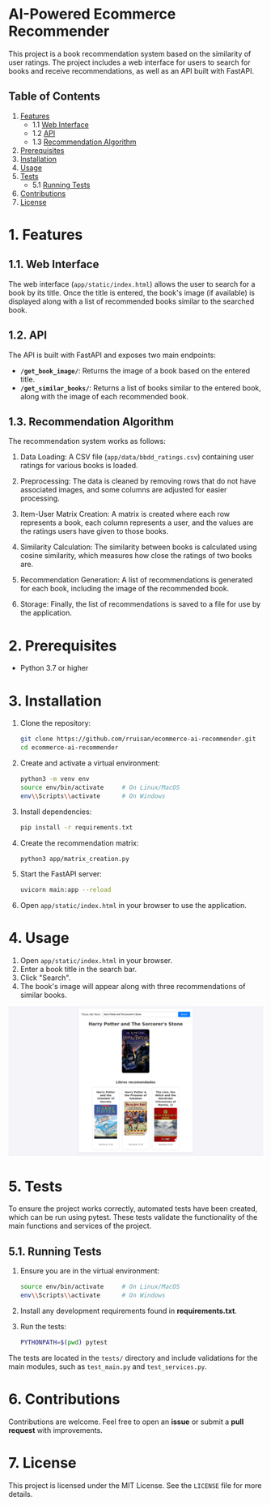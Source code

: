 # AI-Powered Ecommerce Recommender

This project is a book recommendation system based on the similarity of user ratings. The project includes a web interface for users to search for books and receive recommendations, as well as an API built with FastAPI.

## Table of Contents

1. [Features](#1-features)
   - 1.1 [Web Interface](#11-web-interface)
   - 1.2 [API](#12-api)
   - 1.3 [Recommendation Algorithm](#13-recommendation-algorithm)
2. [Prerequisites](#2-prerequisites)
3. [Installation](#3-installation)
4. [Usage](#4-usage)
5. [Tests](#5-tests)
   - 5.1 [Running Tests](#51-running-tests)
6. [Contributions](#6-contributions)
7. [License](#7-license)


# 1. Features

## 1.1. Web Interface

The web interface (`app/static/index.html`) allows the user to search for a book by its title. Once the title is entered, the book's image (if available) is displayed along with a list of recommended books similar to the searched book.

## 1.2. API

The API is built with FastAPI and exposes two main endpoints:

- **`/get_book_image/`**: Returns the image of a book based on the entered title.
- **`/get_similar_books/`**: Returns a list of books similar to the entered book, along with the image of each recommended book.

## 1.3. Recommendation Algorithm

The recommendation system works as follows:

1. Data Loading: A CSV file (`app/data/bbdd_ratings.csv`) containing user ratings for various books is loaded.

2. Preprocessing: The data is cleaned by removing rows that do not have associated images, and some columns are adjusted for easier processing.

3. Item-User Matrix Creation: A matrix is created where each row represents a book, each column represents a user, and the values are the ratings users have given to those books.

4. Similarity Calculation: The similarity between books is calculated using cosine similarity, which measures how close the ratings of two books are.

5. Recommendation Generation: A list of recommendations is generated for each book, including the image of the recommended book.

6. Storage: Finally, the list of recommendations is saved to a file for use by the application.

# 2. Prerequisites

- Python 3.7 or higher

# 3. Installation

1. Clone the repository:

    ```bash
    git clone https://github.com/rruisan/ecommerce-ai-recommender.git
    cd ecommerce-ai-recommender
    ```

2. Create and activate a virtual environment:

    ```bash
    python3 -m venv env
    source env/bin/activate     # On Linux/MacOS
    env\\Scripts\\activate      # On Windows
    ```

3. Install dependencies:

    ```bash
    pip install -r requirements.txt
    ```

4. Create the recommendation matrix:

    ```bash
    python3 app/matrix_creation.py
    ```

5. Start the FastAPI server:

    ```bash
    uvicorn main:app --reload
    ```

6. Open `app/static/index.html` in your browser to use the application.

# 4. Usage

1. Open `app/static/index.html` in your browser.
2. Enter a book title in the search bar.
3. Click "Search".
4. The book's image will appear along with three recommendations of similar books.

![App Usage](app/static/assets/screenshot.png)

# 5. Tests

To ensure the project works correctly, automated tests have been created, which can be run using pytest. These tests validate the functionality of the main functions and services of the project.

## 5.1. Running Tests

1. Ensure you are in the virtual environment:

    ```bash
    source env/bin/activate     # On Linux/MacOS
    env\\Scripts\\activate      # On Windows
    ```

2. Install any development requirements found in **requirements.txt**.

3. Run the tests:

    ```bash
    PYTHONPATH=$(pwd) pytest
    ```

The tests are located in the `tests/` directory and include validations for the main modules, such as `test_main.py` and `test_services.py`.

# 6. Contributions

Contributions are welcome. Feel free to open an **issue** or submit a **pull request** with improvements.

# 7. License

This project is licensed under the MIT License. See the `LICENSE` file for more details.
